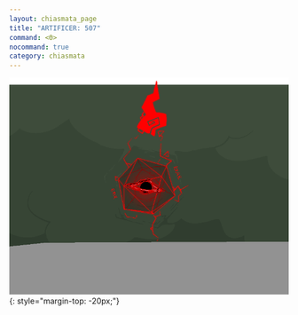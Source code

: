 ```yaml
---
layout: chiasmata_page
title: "ARTIFICER: 507"
command: <Θ>
nocommand: true
category: chiasmata
---
```


![507](/chiasmata/images/narrative/505.png){: style="margin-top: -20px;"}

